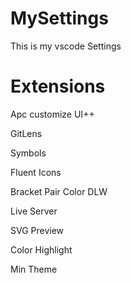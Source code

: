 # MySettings
This is my vscode Settings

# Extensions
Apc customize UI++

GitLens

Symbols

Fluent Icons

Bracket Pair Color DLW

Live Server

SVG Preview

Color Highlight

Min Theme
